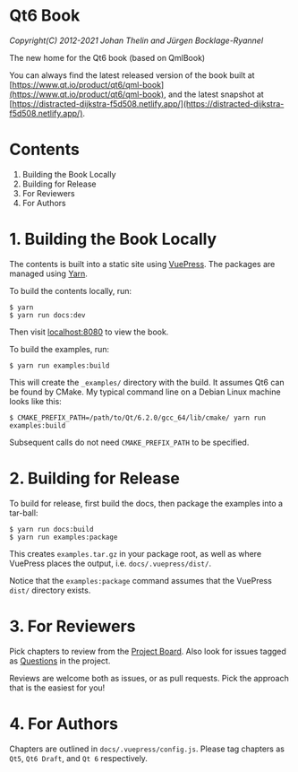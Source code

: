 # Qt6 Book

*Copyright(C) 2012-2021 Johan Thelin and Jürgen Bocklage-Ryannel*

The new home for the Qt6 book (based on QmlBook)

You can always find the latest released version of the book built at [https://www.qt.io/product/qt6/qml-book](https://www.qt.io/product/qt6/qml-book), and the latest snapshot at [https://distracted-dijkstra-f5d508.netlify.app/](https://distracted-dijkstra-f5d508.netlify.app/).

# Contents

1. Building the Book Locally
2. Building for Release
3. For Reviewers
4. For Authors

# 1. Building the Book Locally

The contents is built into a static site using [VuePress](https://vuepress.vuejs.org/). The packages are managed using [Yarn](https://yarnpkg.com/).

To build the contents locally, run:

```
$ yarn
$ yarn run docs:dev
```

Then visit [localhost:8080](http://localhost:8080) to view the book.

To build the examples, run:

```
$ yarn run examples:build
```

This will create the `_examples/` directory with the build. It assumes Qt6 can be found by CMake. My typical command line on a Debian Linux machine looks like this:

```
$ CMAKE_PREFIX_PATH=/path/to/Qt/6.2.0/gcc_64/lib/cmake/ yarn run examples:build
```

Subsequent calls do not need `CMAKE_PREFIX_PATH` to be specified.

# 2. Building for Release

To build for release, first build the docs, then package the examples into a tar-ball:

```
$ yarn run docs:build
$ yarn run examples:package
```

This creates `examples.tar.gz` in your package root, as well as where VuePress places the output, i.e. `docs/.vuepress/dist/`.

Notice that the `examples:package` command assumes that the VuePress `dist/` directory exists.

# 3. For Reviewers

Pick chapters to review from the [Project Board](https://github.com/qmlbook/qt6book/projects/1). Also look for issues tagged as [Questions](https://github.com/qmlbook/qt6book/issues?q=is%3Aissue+is%3Aopen+label%3Aquestion) in the project.

Reviews are welcome both as issues, or as pull requests. Pick the approach that is the easiest for you!

# 4. For Authors

Chapters are outlined in `docs/.vuepress/config.js`. Please tag chapters as `Qt5`, `Qt6 Draft`, and `Qt 6` respectively.

